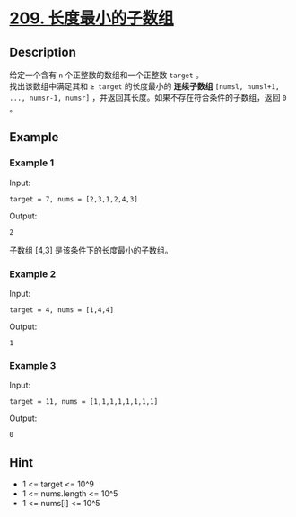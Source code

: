 # [209. 长度最小的子数组](https://leetcode-cn.com/problems/minimum-size-subarray-sum/)
## Description
给定一个含有 `n` 个正整数的数组和一个正整数 `target` 。  
找出该数组中满足其和 `≥ target` 的长度最小的 **连续子数组** `[numsl, numsl+1, ..., numsr-1, numsr]` ，并返回其长度。如果不存在符合条件的子数组，返回 `0` 。  
## Example
### Example 1
Input:  
```
target = 7, nums = [2,3,1,2,4,3]
```
Output:
```
2
```
子数组 [4,3] 是该条件下的长度最小的子数组。
### Example 2
Input:  
```
target = 4, nums = [1,4,4]
```
Output:
```
1
```
### Example 3
Input:  
```
target = 11, nums = [1,1,1,1,1,1,1,1]
```
Output:
```
0
```
## Hint
- 1 <= target <= 10^9
- 1 <= nums.length <= 10^5
- 1 <= nums[i] <= 10^5

